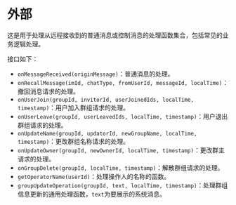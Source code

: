 # 外部

这是用于处理从远程接收到的普通消息或控制消息的处理函数集合，包括常见的业务逻辑处理。

接口如下：

* `onMessageReceived(originMessage)`：普通消息的处理。
* `onRecallMessage(imId, chatType, fromUserId, messageId, localTime)`：撤回消息请求的处理。
* `onUserJoin(groupId, invitorId, userJoinedIds, localTime, timestamp)`：用户加入群组请求的处理。
* `onUserLeave(groupId, userLeavedIds, localTime, timestamp)`：用户退出群组请求的处理。
* `onUpdateName(groupId, updatorId, newGroupName, localTime, timestamp)`：更改群组名称请求的处理。
* `onUpdateOwner(groupId, newOwnerId, localTime, timestamp)`：更改群主请求的处理。
* `onGroupDelete(groupId, localTime, timestamp)`：解散群组请求的处理。
* `getOperatorName(userId)`：处理操作人的名称的函数。
* `groupUpdateOperation(groupId, text, localTime, timestamp)`：处理群组信息更新的通用处理函数，`text`为要展示的系统消息。